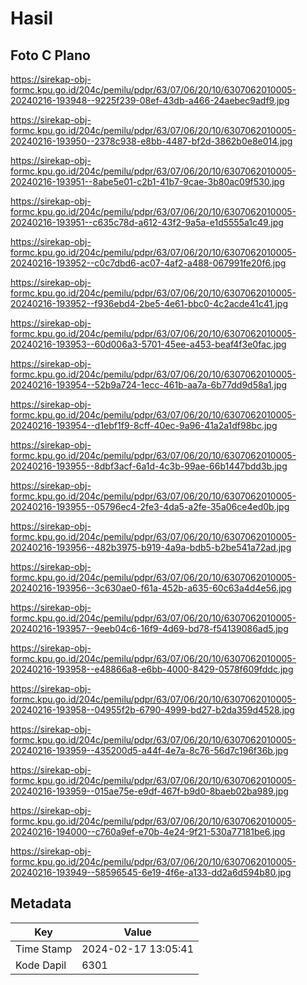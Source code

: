 # Hasil

## Foto C Plano

https://sirekap-obj-formc.kpu.go.id/204c/pemilu/pdpr/63/07/06/20/10/6307062010005-20240216-193948--9225f239-08ef-43db-a466-24aebec9adf9.jpg

https://sirekap-obj-formc.kpu.go.id/204c/pemilu/pdpr/63/07/06/20/10/6307062010005-20240216-193950--2378c938-e8bb-4487-bf2d-3862b0e8e014.jpg

https://sirekap-obj-formc.kpu.go.id/204c/pemilu/pdpr/63/07/06/20/10/6307062010005-20240216-193951--8abe5e01-c2b1-41b7-9cae-3b80ac09f530.jpg

https://sirekap-obj-formc.kpu.go.id/204c/pemilu/pdpr/63/07/06/20/10/6307062010005-20240216-193951--c635c78d-a612-43f2-9a5a-e1d5555a1c49.jpg

https://sirekap-obj-formc.kpu.go.id/204c/pemilu/pdpr/63/07/06/20/10/6307062010005-20240216-193952--c0c7dbd6-ac07-4af2-a488-067991fe20f6.jpg

https://sirekap-obj-formc.kpu.go.id/204c/pemilu/pdpr/63/07/06/20/10/6307062010005-20240216-193952--f936ebd4-2be5-4e61-bbc0-4c2acde41c41.jpg

https://sirekap-obj-formc.kpu.go.id/204c/pemilu/pdpr/63/07/06/20/10/6307062010005-20240216-193953--60d006a3-5701-45ee-a453-beaf4f3e0fac.jpg

https://sirekap-obj-formc.kpu.go.id/204c/pemilu/pdpr/63/07/06/20/10/6307062010005-20240216-193954--52b9a724-1ecc-461b-aa7a-6b77dd9d58a1.jpg

https://sirekap-obj-formc.kpu.go.id/204c/pemilu/pdpr/63/07/06/20/10/6307062010005-20240216-193954--d1ebf1f9-8cff-40ec-9a96-41a2a1df98bc.jpg

https://sirekap-obj-formc.kpu.go.id/204c/pemilu/pdpr/63/07/06/20/10/6307062010005-20240216-193955--8dbf3acf-6a1d-4c3b-99ae-66b1447bdd3b.jpg

https://sirekap-obj-formc.kpu.go.id/204c/pemilu/pdpr/63/07/06/20/10/6307062010005-20240216-193955--05796ec4-2fe3-4da5-a2fe-35a06ce4ed0b.jpg

https://sirekap-obj-formc.kpu.go.id/204c/pemilu/pdpr/63/07/06/20/10/6307062010005-20240216-193956--482b3975-b919-4a9a-bdb5-b2be541a72ad.jpg

https://sirekap-obj-formc.kpu.go.id/204c/pemilu/pdpr/63/07/06/20/10/6307062010005-20240216-193956--3c630ae0-f61a-452b-a635-60c63a4d4e56.jpg

https://sirekap-obj-formc.kpu.go.id/204c/pemilu/pdpr/63/07/06/20/10/6307062010005-20240216-193957--9eeb04c6-16f9-4d69-bd78-f54139086ad5.jpg

https://sirekap-obj-formc.kpu.go.id/204c/pemilu/pdpr/63/07/06/20/10/6307062010005-20240216-193958--e48866a8-e6bb-4000-8429-0578f609fddc.jpg

https://sirekap-obj-formc.kpu.go.id/204c/pemilu/pdpr/63/07/06/20/10/6307062010005-20240216-193958--04955f2b-6790-4999-bd27-b2da359d4528.jpg

https://sirekap-obj-formc.kpu.go.id/204c/pemilu/pdpr/63/07/06/20/10/6307062010005-20240216-193959--435200d5-a44f-4e7a-8c76-56d7c196f36b.jpg

https://sirekap-obj-formc.kpu.go.id/204c/pemilu/pdpr/63/07/06/20/10/6307062010005-20240216-193959--015ae75e-e9df-467f-b9d0-8baeb02ba989.jpg

https://sirekap-obj-formc.kpu.go.id/204c/pemilu/pdpr/63/07/06/20/10/6307062010005-20240216-194000--c760a9ef-e70b-4e24-9f21-530a77181be6.jpg

https://sirekap-obj-formc.kpu.go.id/204c/pemilu/pdpr/63/07/06/20/10/6307062010005-20240216-193949--58596545-6e19-4f6e-a133-dd2a6d594b80.jpg


## Metadata

| Key        | Value               |
| ---------- | ------------------- |
| Time Stamp | 2024-02-17 13:05:41 |
| Kode Dapil | 6301                |



